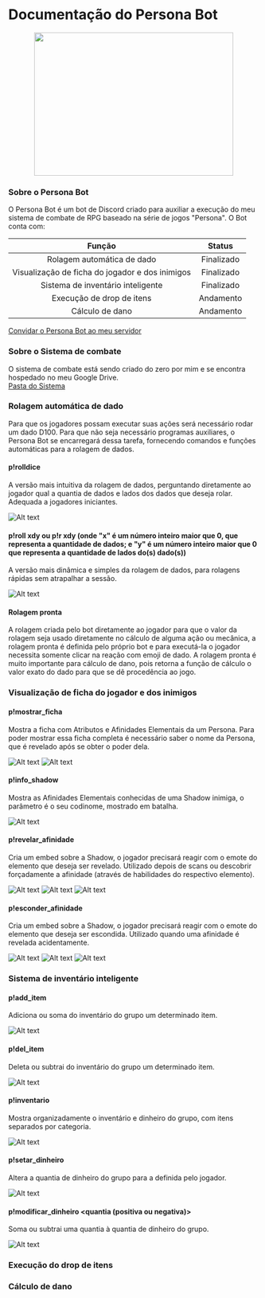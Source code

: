 # Documentação do Persona Bot

<p align="center">
  <img img width="400" height="288" src="https://github.com/ViniciusHora1009/persona-bot/blob/main/imagens/persona-bot-circle.png">
</p>

### Sobre o Persona Bot
O Persona Bot é um bot de Discord criado para auxiliar a execução do meu sistema de combate de RPG baseado na série de jogos "Persona". O Bot conta com:<br>

| Função                                          | Status       |
|:-----------------------------------------------:|:------------:|
| Rolagem automática de dado                      | Finalizado   |
| Visualização de ficha do jogador e dos inimigos | Finalizado   |
| Sistema de inventário inteligente               | Finalizado   |
| Execução de drop de itens                       | Andamento    |
| Cálculo de dano                                 | Andamento    |

[Convidar o Persona Bot ao meu servidor](https://discord.com/api/oauth2/authorize?client_id=788843258306101279&permissions=8&scope=bot)<br>

### Sobre o Sistema de combate
O sistema de combate está sendo criado do zero por mim e se encontra hospedado no meu Google Drive.<br>
[Pasta do Sistema](https://drive.google.com/drive/folders/16OB41w_IHq1p9vzMyiCOC2TrLpnopyDq?usp=sharing)

### Rolagem automática de dado
Para que os jogadores possam executar suas ações será necessário rodar um dado D100. Para que não seja necessário programas auxiliares, o Persona Bot se encarregará dessa tarefa, fornecendo comandos e funções automáticas para a rolagem de dados.

#### p!rolldice
A versão mais intuitiva da rolagem de dados, perguntando diretamente ao jogador qual a quantia de dados e lados dos dados que deseja rolar. Adequada a jogadores iniciantes.

![Alt text](https://github.com/ViniciusHora1009/persona-bot/blob/main/imagens/print1.png "Rolldice")

#### p!roll xdy ou p!r xdy (onde "x" é um número inteiro maior que 0, que representa a quantidade de dados; e "y" é um número inteiro maior que 0 que representa a quantidade de lados do(s) dado(s))
A versão mais dinâmica e simples da rolagem de dados, para rolagens rápidas sem atrapalhar a sessão.

![Alt text](https://github.com/ViniciusHora1009/persona-bot/blob/main/imagens/print2.png "Roll")

#### Rolagem pronta
A rolagem criada pelo bot diretamente ao jogador para que o valor da rolagem seja usado diretamente no cálculo de alguma ação ou mecânica, a rolagem pronta é definida pelo próprio bot e para executá-la o jogador necessita somente clicar na reação com emoji de dado. 
A rolagem pronta é muito importante para cálculo de dano, pois retorna a função de cálculo o valor exato do dado para que se dê procedência ao jogo.

### Visualização de ficha do jogador e dos inimigos

#### p!mostrar_ficha <nome da persona>
Mostra a ficha com Atributos e Afinidades Elementais da um Persona. Para poder mostrar essa ficha completa é necessário saber o nome da Persona, que é revelado após se obter o poder dela.
  
![Alt text](https://github.com/ViniciusHora1009/persona-bot/blob/main/imagens/print3.png "Ficha Persona")
![Alt text](https://github.com/ViniciusHora1009/persona-bot/blob/main/imagens/print3.5.png "Ficha Persona2")

#### p!info_shadow <nome da shadow>
Mostra as Afinidades Elementais conhecidas de uma Shadow inimiga, o parâmetro é o seu codinome, mostrado em batalha.

![Alt text](https://github.com/ViniciusHora1009/persona-bot/blob/main/imagens/print4.png "Info Shadow")
  
#### p!revelar_afinidade <nome da shadow>
Cria um embed sobre a Shadow, o jogador precisará reagir com o emote do elemento que deseja ser revelado. Utilizado depois de scans ou descobrir forçadamente a afinidade (através de habilidades do respectivo elemento).
  
![Alt text](https://github.com/ViniciusHora1009/persona-bot/blob/main/imagens/print5.png "Revelar Afinidade da Shadow")
![Alt text](https://github.com/ViniciusHora1009/persona-bot/blob/main/imagens/print6.png "Revelar Afinidade da Shadow2")
![Alt text](https://github.com/ViniciusHora1009/persona-bot/blob/main/imagens/print7.png "Revelar Afinidade da Shadow3")
  
#### p!esconder_afinidade <nome da shadow>
Cria um embed sobre a Shadow, o jogador precisará reagir com o emote do elemento que deseja ser escondida. Utilizado quando uma afinidade é revelada acidentamente.
  
![Alt text](https://github.com/ViniciusHora1009/persona-bot/blob/main/imagens/print8.png "Esconder Afinidade da Shadow")
![Alt text](https://github.com/ViniciusHora1009/persona-bot/blob/main/imagens/print9.png "Esconder Afinidade da Shadow2")
![Alt text](https://github.com/ViniciusHora1009/persona-bot/blob/main/imagens/print10.png "Esconder Afinidade da Shadow3")

### Sistema de inventário inteligente

#### p!add_item <quantidade> <nome do item>
Adiciona ou soma do inventário do grupo um determinado item.

![Alt text](https://github.com/ViniciusHora1009/persona-bot/blob/main/imagens/print11.png "Adicionar Item")
  
#### p!del_item <quantidade> <nome do item>
Deleta ou subtrai do inventário do grupo um determinado item.
  
![Alt text](https://github.com/ViniciusHora1009/persona-bot/blob/main/imagens/print12.png "Remover item")
  
#### p!inventario
Mostra organizadamente o inventário e dinheiro do grupo, com itens separados por categoria.

![Alt text](https://github.com/ViniciusHora1009/persona-bot/blob/main/imagens/print13.png "Inventário")

#### p!setar_dinheiro <quantia>
Altera a quantia de dinheiro do grupo para a definida pelo jogador.

![Alt text](https://github.com/ViniciusHora1009/persona-bot/blob/main/imagens/print14.png "Setar dinheiro")

#### p!modificar_dinheiro <quantia (positiva ou negativa)>
Soma ou subtrai uma quantia à quantia de dinheiro do grupo.

![Alt text](https://github.com/ViniciusHora1009/persona-bot/blob/main/imagens/print15.png "Soma ou Subtração do dinheiro")

### Execução do drop de itens

### Cálculo de dano
